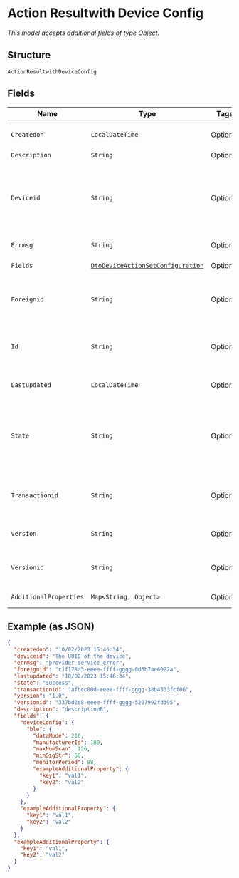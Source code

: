 
# Action Resultwith Device Config

*This model accepts additional fields of type Object.*

## Structure

`ActionResultwithDeviceConfig`

## Fields

| Name | Type | Tags | Description | Getter | Setter |
|  --- | --- | --- | --- | --- | --- |
| `Createdon` | `LocalDateTime` | Optional | Timestamp of the record | LocalDateTime getCreatedon() | setCreatedon(LocalDateTime createdon) |
| `Description` | `String` | Optional | - | String getDescription() | setDescription(String description) |
| `Deviceid` | `String` | Optional | This is a UUID value of the device created when the device is onboarded | String getDeviceid() | setDeviceid(String deviceid) |
| `Errmsg` | `String` | Optional | Error message | String getErrmsg() | setErrmsg(String errmsg) |
| `Fields` | [`DtoDeviceActionSetConfiguration`](../../doc/models/dto-device-action-set-configuration.md) | Optional | - | DtoDeviceActionSetConfiguration getFields() | setFields(DtoDeviceActionSetConfiguration fields) |
| `Foreignid` | `String` | Optional | UUID of the ECPD account the user belongs to | String getForeignid() | setForeignid(String foreignid) |
| `Id` | `String` | Optional | UUID of the user record, assigned at creation | String getId() | setId(String id) |
| `Lastupdated` | `LocalDateTime` | Optional | Timestamp of the record | LocalDateTime getLastupdated() | setLastupdated(LocalDateTime lastupdated) |
| `State` | `String` | Optional | The current status of the device or transaction and will be `success` or `failed` | String getState() | setState(String state) |
| `Transactionid` | `String` | Optional | The system-generated UUID of the transaction | String getTransactionid() | setTransactionid(String transactionid) |
| `Version` | `String` | Optional | The resource version | String getVersion() | setVersion(String version) |
| `Versionid` | `String` | Optional | The UUID of the resource version | String getVersionid() | setVersionid(String versionid) |
| `AdditionalProperties` | `Map<String, Object>` | Optional | - | Object getAdditionalProperty(String key) | additionalProperty(String key, Object value) |

## Example (as JSON)

```json
{
  "createdon": "10/02/2023 15:46:34",
  "deviceid": "The UUID of the device",
  "errmsg": "provider_service_error",
  "foreignid": "c1f178d3-eeee-ffff-gggg-0d6b7ae6022a",
  "lastupdated": "10/02/2023 15:46:34",
  "state": "success",
  "transactionid": "afbcc00d-eeee-ffff-gggg-38b4333fcf06",
  "version": "1.0",
  "versionid": "337bd2e8-eeee-ffff-gggg-5207992fd395",
  "description": "description8",
  "fields": {
    "deviceConfig": {
      "ble": {
        "dataMode": 216,
        "manufacturerId": 180,
        "maxNumScan": 126,
        "minSigStr": 60,
        "monitorPeriod": 88,
        "exampleAdditionalProperty": {
          "key1": "val1",
          "key2": "val2"
        }
      }
    },
    "exampleAdditionalProperty": {
      "key1": "val1",
      "key2": "val2"
    }
  },
  "exampleAdditionalProperty": {
    "key1": "val1",
    "key2": "val2"
  }
}
```

